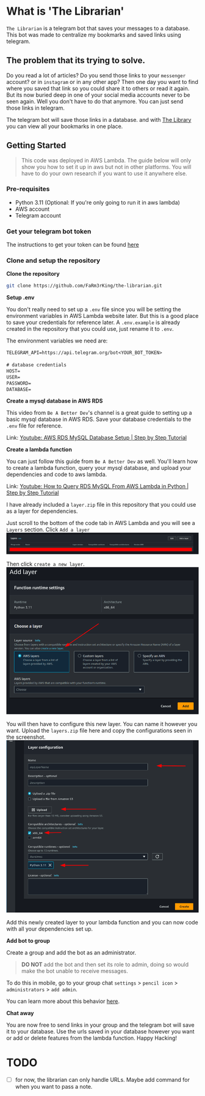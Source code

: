 # What is 'The Librarian'
`The Librarian` is a telegram bot that saves your messages to a database. This bot was made to centralize my bookmarks and saved links using telegram.

## The problem that its trying to solve.
Do you read a lot of articles? Do you send those links to your `messenger` account? or in `instagram` or in any other app? Then one day you want to find where you saved that link so you could share it to others or read it again. But its now buried deep in one of your social media accounts never to be seen again. Well you don't have to do that anymore. You can just send those links in telegram.

The telegram bot will save those links in a database. and with [The Library](https://github.com/FaRm3rKing/the-library) you can view all your bookmarks in one place. 

## Getting Started
> This code was deployed in AWS Lambda. The guide below will only show you how to set it up in aws but not in other platforms. You will have to do your own research if you want to use it anywhere else.

### Pre-requisites
- Python 3.11 (Optional: If you're only going to run it in aws lambda)
- AWS account
- Telegram account

### Get your telegram bot token
The instructions to get your token can be found [here](https://core.telegram.org/bots/features#botfather)

### Clone and setup the repository

**Clone the repository**
```sh
git clone https://github.com/FaRm3rKing/the-librarian.git
```

**Setup .env**

You don't really need to set up a `.env` file since you will be setting the environment variables in AWS Lambda website later. But this is a good place to save your credentials for reference later. A `.env.example` is already created in the repository that you could use, just rename it to `.env`.

The environment variables we need are:
```
TELEGRAM_API=https://api.telegram.org/bot<YOUR_BOT_TOKEN>

# database credentials
HOST= 
USER=
PASSWORD= 
DATABASE=
```

**Create a mysql database in AWS RDS**

This video from `Be A Better Dev`'s channel is a great guide to setting up a basic mysql database in AWS RDS. Save your database credentials to the `.env` file for reference.

Link: [Youtube: AWS RDS MySQL Database Setup | Step by Step Tutorial](https://www.youtube.com/watch?v=Ng_zi11N4_c)

**Create a lambda function**

You can just follow this guide from `Be A Better Dev` as well. You'll learn how to create a lambda function, query your mysql database, and upload your dependencies and code to aws lambda.

Link: [Youtube: How to Query RDS MySQL From AWS Lambda in Python | Step by Step Tutorial](https://youtu.be/vyLvmPkQZkI?si=-n2WHEl2ASFovRSd&t=498)

I have already included a `layer.zip` file in this repository that you could use as a layer for dependencies. 

Just scroll to the bottom of the code tab in AWS Lambda and you will see a `Layers` section. Click `Add a layer`
![Layer section image](https://github.com/FaRm3rKing/the-librarian/blob/main/public/img/layers-section.png)

Then click `create a new layer`.
![Create a new layer image](https://github.com/FaRm3rKing/the-librarian/blob/main/public/img/create-layer.png)

You will then have to configure this new layer. You can name it however you want. Upload the `layers.zip` file here and copy the configurations seen in the screenshot.
![Create layer configuration](https://github.com/FaRm3rKing/the-librarian/blob/main/public/img/create-layer-config.png)

Add this newly created layer to your lambda function and you can now code with all your dependencies set up.

**Add bot to group**

Create a group and add the bot as an administrator. 

> **DO NOT** add the bot and then set its role to admin, doing so would make the bot unable to receive messages. 

To do this in mobile, go to your group chat `settings` > `pencil icon` > `administrators` > `add admin`.  

You can learn more about this behavior [here](https://core.telegram.org/bots/faq#what-messages-will-my-bot-get).

**Chat away**

You are now free to send links in your group and the telegram bot will save it to your database. Use the urls saved in your database however you want or add or delete features from the lambda function. Happy Hacking!

# TODO
- [ ] for now, the librarian can only handle URLs. Maybe add command for when you want to pass a note. 

